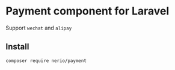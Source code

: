 # Payment component for Laravel

Support ```wechat``` and ```alipay```

## Install
```composer require nerio/payment```
